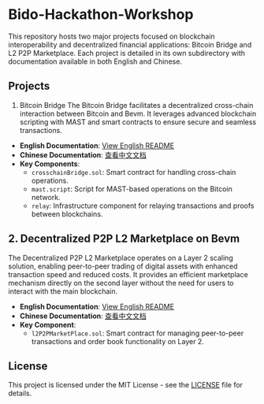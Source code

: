 # Bido-Hackathon-Workshop

This repository hosts two major projects focused on blockchain interoperability and decentralized financial applications: Bitcoin Bridge and L2 P2P Marketplace. Each project is detailed in its own subdirectory with documentation available in both English and Chinese.

## Projects
1. Bitcoin Bridge
The Bitcoin Bridge facilitates a decentralized cross-chain interaction between Bitcoin and Bevm. It leverages advanced blockchain scripting with MAST and smart contracts to ensure secure and seamless transactions.

- **English Documentation**: [View English README](./bitcoin-bridge/README.md)
- **Chinese Documentation**: [查看中文文档](./bitcoin-bridge/README-cn.md)
- **Key Components**:
  - `crosschainBridge.sol`: Smart contract for handling cross-chain operations.
  - `mast.script`: Script for MAST-based operations on the Bitcoin network.
  - `relay`: Infrastructure component for relaying transactions and proofs between blockchains.

## 2. Decentralized P2P L2 Marketplace on Bevm
The Decentralized P2P L2 Marketplace operates on a Layer 2 scaling solution, enabling peer-to-peer trading of digital assets with enhanced transaction speed and reduced costs. It provides an efficient marketplace mechanism directly on the second layer without the need for users to interact with the main blockchain.

- **English Documentation**: [View English README](./l2-p2p-marketplace/README.md)
- **Chinese Documentation**: [查看中文文档](./l2-p2p-marketplace/README-cn.md)
- **Key Component**:
  - `l2P2PMarketPlace.sol`: Smart contract for managing peer-to-peer transactions and order book functionality on Layer 2.

## License
This project is licensed under the MIT License - see the [LICENSE](LICENSE) file for details.